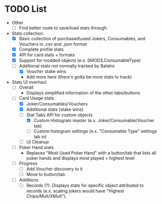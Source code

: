 # TODO List
- Other
    - [ ] Find better route to save/load stats through
- Stats collection. 
    - [x] Basic collection of purchased\used Jokers, Consumables, and Vouchers in .csv and .json format
    - [x] Complete profile stats
    - [x] API for card stats + formats
    - [x] Support for modded objects (e.x. SMODS.ConsumableType)
    - [ ] Additional stats not normally tracked by Balatro
        - [x] Voucher stake wins
        - Add more here (there's gotta be more stats to track)
- Stats UI overhaul
    - [ ] Overall
        - Displays simplified information of the other tabs/buttons
    - [ ] Card Usage stats
        - [x] Joker/Consumables/Vouchers
        - [x] Additional stats (stake wins)
        - [ ] Stat Tabs API for custom objects
            - [x] Custom Histogram master (e.x. Joker/Consumable/Voucher tab)
            - [ ] Custom histogram settings (e.x. "Consumable Type" settings tab in)
        - [ ] UI Cleanup
    - [ ] Poker Hand stats
        - Replaces "Most Used Poker Hand" with a button/tab that lists all poker hands and displays most played + highest level
    - [ ] Progress
        - [ ] Add Voucher discovery to it
        - [ ] Move to button/tab
    - [ ] Additions
        - [ ] Records (?). Displays stats for specific object attributed to records (e.x. scaling jokers would have "Highest Chips/Mult/XMult"). 
